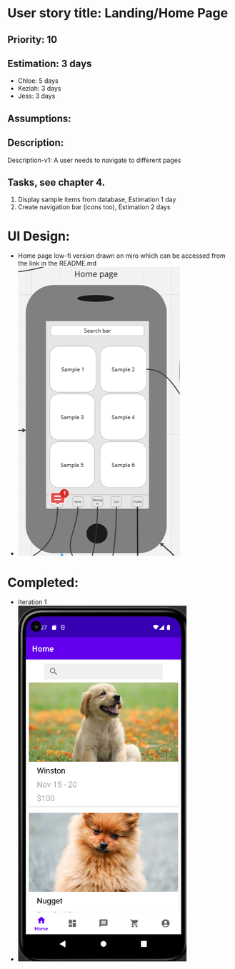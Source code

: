 
# User story title: Landing/Home Page

## Priority: 10 

## Estimation:  3 days

* Chloe: 5 days 
* Keziah: 3 days
* Jess: 3 days

## Assumptions:

## Description:

Description-v1: A user needs to navigate to different pages

## Tasks, see chapter 4.

1. Display sample items from database, Estimation 1 day
2. Create navigation bar (icons too), Estimation 2 days


# UI Design:
* Home page low-fi version drawn on miro which can be accessed from the link in the README.md
* ![image](/images/home_page.png)

# Completed:
* Iteration 1
* ![image](/images/home_page_finished.png) 

